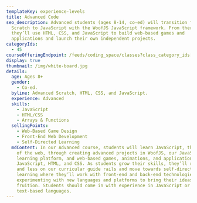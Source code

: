 ```yaml
---
templateKey: experience-levels
title: Advanced Code
seo_description: Advanced students (ages 8-14, co-ed) will transition from
  Scratch to JavaScript with the WoofJS JavaScript framework. From there,
  they’ll use HTML, CSS, and JavaScript to build web-based games and
  applications and launch their own independent projects.
categoryIds:
  - 45
courseOfferingEndpoint: /feeds/coding_space/classes?class_category_ids[]=45
display: true
thumbnail: /img/white-board.jpg
details:
  age: Ages 8+
  gender:
    - Co-ed.
  byline: Advanced Scratch, HTML, CSS, and JavaScript.
  experience: Advanced
  skills:
    - JavaScript
    - HTML/CSS
    - Arrays & Functions
  sellingPoints:
    - Web-Based Game Design
    - Front-End Web Development
    - Self-Directed Learning
  mdContent: In our Advanced course, students will learn JavaScript, the language
    of the web, through creating advanced projects in WoofJS, our JavaScript
    learning platform, and web-based games, animations, and applications in
    JavaScript, HTML, and CSS. As students grow their skills, they’ll rely less
    and less on our curricular guide rails and move towards self-directed
    learning where they’ll work with front-end and back-end technologies,
    experimenting with new languages and platforms to bring their ideas to
    fruition. Students should come in with experience in JavaScript or other
    text-based languages.
---
```

